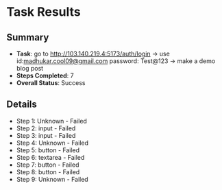 
# Task Results

## Summary
- **Task**: go to http://103.140.219.4:5173/auth/login -> use id:madhukar.cool09@gmail.com password: Test@123 -> make a demo blog post
- **Steps Completed**: 7
- **Overall Status**: Success

## Details
- Step 1: Unknown - Failed
- Step 2: input - Failed
- Step 3: input - Failed
- Step 4: Unknown - Failed
- Step 5: button - Failed
- Step 6: textarea - Failed
- Step 7: button - Failed
- Step 8: button - Failed
- Step 9: Unknown - Failed
